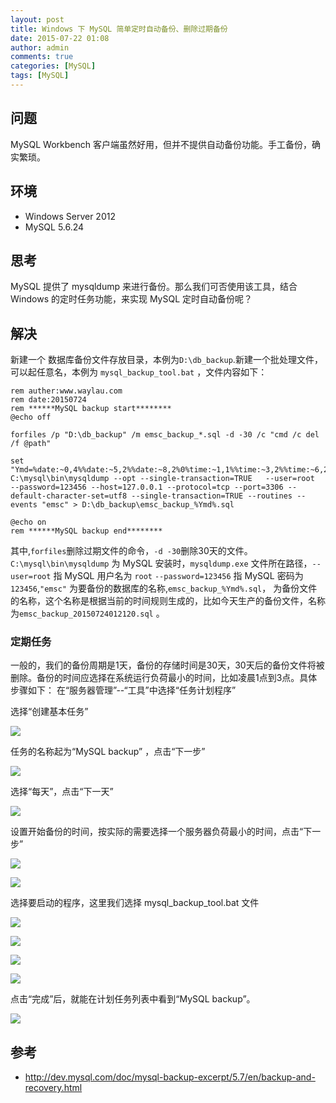 ```yaml
---
layout: post
title: Windows 下 MySQL 简单定时自动备份、删除过期备份
date: 2015-07-22 01:08
author: admin
comments: true
categories: [MySQL]
tags: [MySQL]
---
```


## 问题

MySQL Workbench 客户端虽然好用，但并不提供自动备份功能。手工备份，确实繁琐。

<!-- more -->

## 环境

- Windows Server 2012
- MySQL 5.6.24

## 思考

MySQL 提供了 mysqldump 来进行备份。那么我们可否使用该工具，结合Windows 的定时任务功能，来实现 MySQL 定时自动备份呢？

## 解决

新建一个 数据库备份文件存放目录，本例为`D:\db_backup`.新建一个批处理文件，可以起任意名，本例为 `mysql_backup_tool.bat` ，文件内容如下：

	rem auther:www.waylau.com
	rem date:20150724
	rem ******MySQL backup start********
	@echo off
	
	forfiles /p "D:\db_backup" /m emsc_backup_*.sql -d -30 /c "cmd /c del /f @path"
	
	set "Ymd=%date:~0,4%%date:~5,2%%date:~8,2%0%time:~1,1%%time:~3,2%%time:~6,2%"
	C:\mysql\bin\mysqldump --opt --single-transaction=TRUE   --user=root  --password=123456 --host=127.0.0.1 --protocol=tcp --port=3306 --default-character-set=utf8 --single-transaction=TRUE --routines --events "emsc" > D:\db_backup\emsc_backup_%Ymd%.sql
	
	@echo on
	rem ******MySQL backup end********

其中,`forfiles`删除过期文件的命令，`-d -30`删除30天的文件。`C:\mysql\bin\mysqldump` 为 MySQL 安装时，`mysqldump.exe` 文件所在路径，`--user=root` 指 MySQL 用户名为 `root`  `--password=123456` 指 MySQL 密码为`123456`,`"emsc"` 为要备份的数据库的名称,`emsc_backup_%Ymd%.sql`， 为备份文件的名称，这个名称是根据当前的时间规则生成的，比如今天生产的备份文件，名称为`emsc_backup_20150724012120.sql` 。

### 定期任务

一般的，我们的备份周期是1天，备份的存储时间是30天，30天后的备份文件将被删除。备份的时间应选择在系统运行负荷最小的时间，比如凌晨1点到3点。具体步骤如下：
在“服务器管理”--“工具”中选择“任务计划程序”
 
选择“创建基本任务”

![](http://99btgc01.info/uploads/2015/07/001.png)

任务的名称起为“MySQL backup” ，点击“下一步”

![](http://99btgc01.info/uploads/2015/07/002.png)

选择“每天”，点击“下一天”

![](http://99btgc01.info/uploads/2015/07/003.png)

设置开始备份的时间，按实际的需要选择一个服务器负荷最小的时间，点击“下一步”

![](http://99btgc01.info/uploads/2015/07/004.png)

![](http://99btgc01.info/uploads/2015/07/005.png)

选择要启动的程序，这里我们选择 mysql_backup_tool.bat 文件

![](http://99btgc01.info/uploads/2015/07/006.png)

![](http://99btgc01.info/uploads/2015/07/007.png)

![](http://99btgc01.info/uploads/2015/07/008.png)

![](http://99btgc01.info/uploads/2015/07/009.png)

点击“完成”后，就能在计划任务列表中看到“MySQL backup”。

![](http://99btgc01.info/uploads/2015/07/010.png)


## 参考
- <http://dev.mysql.com/doc/mysql-backup-excerpt/5.7/en/backup-and-recovery.html>


